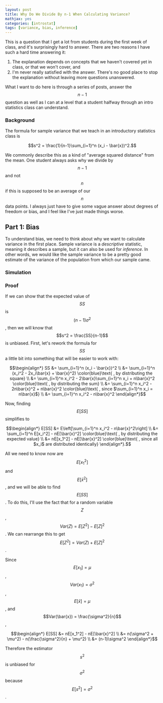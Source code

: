 ```yaml
---
layout: post
title: Why Do We Divide By n-1 When Calculating Variance?
mathjax: yes
categories: [introstat]
tags: [variance, bias, inference]
---
```


This is a question that I get a lot from students during the first week of class, and it's surprisingly hard to answer. There are two reasons I have such a hard time answering it:

1. The explanation depends on concepts that we haven't covered yet in class, or that we won't cover, and
2. I'm never really satisfied with the answer. There's no good place to stop the explanation without leaving more questions unanswered.

What I want to do here is through a series of posts, answer the $$n-1$$ question as well as I can at a level that a student halfway through an intro statistics class can understand.

### Background

The formula for sample variance that we teach in an introductory statistics class is

$$s^2 = \frac{1}{n-1}\sum_{i=1}^n (x_i - \bar{x})^2.$$

We commonly describe this as a kind of "average squared distance" from the mean. One student always asks why we divide by $$n-1$$ and not $$n$$ if this is supposed to be an average of our $$n$$ data points. I always just have to give some vague answer about degrees of freedom or bias, and I feel like I've just made things worse.

## Part 1: Bias

To understand bias, we need to think about why we want to calculate variance in the first place. Sample variance is a *descriptive* statistic, meaning it describes a sample, but it can also be used for *inference*. In other words, we would like the sample variance to be a pretty good estimate of the variance of the population from which our sample came.

### Simulation

### Proof

If we can show that the expected value of $$SS$$ is $$(n-1)\sigma^2$$, then we will know that $$s^2 = \frac{SS}{n-1}$$ is unbiased. First, let's rework the formula for $$SS$$ a little bit into something that will be easier to work with:

$$\begin{align*}
SS &= \sum_{i=1}^n (x_i - \bar{x})^2 \\
&= \sum_{i=1}^n (x_i^2 - 2x_i\bar{x} + \bar{x}^2) 
    \color{blue}\text{ ,  by distributing the square} \\
&= \sum_{i=1}^n x_i^2 - 2\bar{x}\sum_{i=1}^n x_i + n\bar{x}^2 
    \color{blue}\text{ ,  by distributing the sum} \\
&= \sum_{i=1}^n x_i^2 - 2n\bar{x}^2 + n\bar{x}^2 
    \color{blue}\text{ ,  since $\sum_{i=1}^n x_i = n\bar{x}$} \\
&= \sum_{i=1}^n x_i^2 - n\bar{x}^2
\end{align*}$$

Now, finding $$E[SS]$$ simplifies to

$$\begin{align*}
E[SS] &= E\left[\sum_{i=1}^n x_i^2 - n\bar{x}^2\right] \\
&= \sum_{i=1}^n E[x_i^2] - nE[\bar{x}^2]
    \color{blue}\text{ ,  by distributing the expected value} \\
&= nE[x_1^2] - nE[\bar{x}^2]
    \color{blue}\text{ ,  since all $x_i$ are distributed identically}
\end{align*}.$$

All we need to know now are $$E[x_1^2]$$ and $$E[\bar{x}^2]$$, and we will be able to find $$E[SS]$$. To do this, I'll use the fact that for a random variable $$Z$$, $$Var(Z) = E[Z^2] - E[Z]^2$$. We can rearrange this to get $$E[Z^2] = Var(Z) + E[Z]^2$$.

Since $$E[x_1] = \mu$$, $$Var(x_1) = \sigma^2$$, $$E[\bar{x}] = \mu$$, and $$Var(\bar{x}) = \frac{\sigma^2}{n}$$,

$$\begin{align*}
E[SS] &= nE[x_1^2] - nE[\bar{x}^2] \\
&= n(\sigma^2 + \mu^2) - n(\frac{\sigma^2}{n} + \mu^2) \\
&= (n-1)\sigma^2
\end{align*}$$

Therefore the estimator $$s^2$$ is unbiased for $$\sigma^2$$ because $$E[s^2] = \sigma^2$$.
